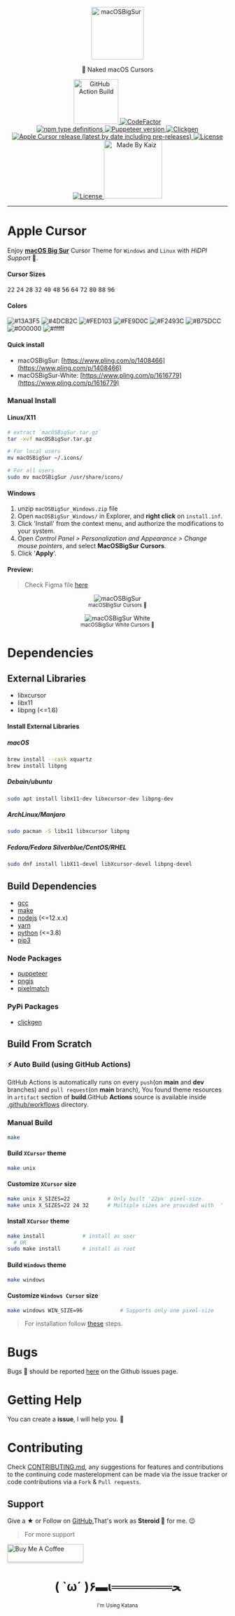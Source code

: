 <!-- Branding -->
<p align="center">
  <img src="https://imgur.com/pWbaCpA.png" width="120" alt="macOSBigSur" />
</p>

<p align="center">
    🍎 Naked macOS Cursors
</p>

<!-- Badges -->
<p align="center">
  <!-- First Row -->
  <a href="https://github.com/ful1e5/apple_cursor/actions?query=workflow%3Abuild">
    <img alt="GitHub Action Build" src="https://github.com/ful1e5/apple_cursor/workflows/build/badge.svg" width="102" />
  </a>

  <a href="https://www.codefactor.io/repository/github/ful1e5/apple_cursor">
    <img  alt="CodeFactor" src="https://www.codefactor.io/repository/github/ful1e5/apple_cursor/badge" />
  </a>

  <!-- Second Row -->
  </br >
  <a href="https://www.typescriptlang.org/docs/handbook/typescript-from-scratch.html">
    <img alt="npm type definitions" src="https://badgen.net/badge/-/TypeScript/blue?icon=typescript&label">
  </a>

  <a href="https://github.com/puppeteer/puppeteer/">
    <img alt="Puppeteer version" src="https://img.shields.io/github/package-json/dependency-version/ful1e5/apple_cursor/puppeteer?filename=bitmapper%2Fpackage.json">
  </a>

  <a href="https://github.com/ful1e5/clickgen">
    <img alt="Clickgen" src="https://img.shields.io/badge/theme%20builder-clickgen-FD0542" />
  </a>

  <!-- Second Row -->
  <br />
  <a href="https://github.com/ful1e5/apple_cursor/releases">
    <img alt="Apple Cursor release (latest by date including pre-releases)" src="https://img.shields.io/github/v/release/ful1e5/apple_cursor?include_prereleases" />
  </a>

  <a href="https://github.com/ful1e5/apple_cursor/blob/main/LICENSE">
    <img alt="License" src="https://img.shields.io/github/license/ful1e5/apple_cursor?color=0081FB" />
  </a>

  <!-- Third Row -->
  <br />
  <a href="https://www.python.org/">
    <img alt="License" src="https://img.shields.io/badge/-Python-yellow?logo=python" />
  </a>

  <a href="https://github.com/ful1e5">
    <img alt="Made By Kaiz"  src="https://kaiz.vercel.app/api/badge" width="133" />
  </a>
</p>

---

<!-- Intro -->

# Apple Cursor

Enjoy **[macOS Big Sur](https://www.apple.com/macos/big-sur-preview/)** Cursor Theme for `Windows` and `Linux` with _HiDPI Support_ 🎉.

#### Cursor Sizes

<kbd>22</kbd>
<kbd>24</kbd>
<kbd>28</kbd>
<kbd>32</kbd>
<kbd>40</kbd>
<kbd>48</kbd>
<kbd>56</kbd>
<kbd>64</kbd>
<kbd>72</kbd>
<kbd>80</kbd>
<kbd>88</kbd>
<kbd>96</kbd>

#### Colors

![#13A3F5](https://imgur.com/m0JhD7W.png)
![#4DCB2C](https://imgur.com/wtyqDHv.png)
![#FED103](https://imgur.com/5km5GW6.png)
![#FE9D0C](https://imgur.com/Gx2eGbm.png)
![#F2493C](https://imgur.com/hl22EPB.png)
![#B75DCC](https://imgur.com/wev8rfw.png)
![#000000](https://imgur.com/24cocpe.png)
![#fffff](https://imgur.com/YyhMKNT.png)

#### Quick install

- macOSBigSur: [https://www.pling.com/p/1408466](https://www.pling.com/p/1408466)
- macOSBigSur-White: [https://www.pling.com/p/1616779](https://www.pling.com/p/1616779)

### Manual Install

#### Linux/X11

```bash
# extract `macOSBigSur.tar.gz`
tar -xvf macOSBigSur.tar.gz

# For local users
mv macOSBigSur ~/.icons/

# For all users
sudo mv macOSBigSur /usr/share/icons/
```

#### Windows

1. unzip `macOSBigSur_Windows.zip` file
2. Open `macOSBigSur_Windows/` in Explorer, and **right click** on `install.inf`.
3. Click 'Install' from the context menu, and authorize the modifications to your system.
4. Open _Control Panel > Personalization and Appearance > Change mouse pointers_, and select **MacOSBigSur Cursors**.
5. Click '**Apply**'.

#### Preview:

> Check Figma file [here](https://www.figma.com/file/OZw8Ylb9xPFw9h1uZYSMFa/Mac-Cursor?node-id=0%3A1)

<!-- Preview -->

<p align="center">
  <img title="macOSBigSur" src="https://imgur.com/Q022eSp.png">
  </br>
  <sub>macOSBigSur Cursors 🍎</sub>
</p>

<p align="center">
  <img title="macOSBigSur White" src="https://imgur.com/SFVR945.png">
  </br>
  <sub>macOSBigSur White Cursors 🍎</sub>
</p>
<!-- Build Dependencies -->

# Dependencies

## External Libraries

- libxcursor
- libx11
- libpng (<=1.6)

#### Install External Libraries

##### macOS

```bash
brew install --cask xquartz
brew install libpng
```

##### Debain/ubuntu

```bash
sudo apt install libx11-dev libxcursor-dev libpng-dev
```

##### ArchLinux/Manjaro

```bash
sudo pacman -S libx11 libxcursor libpng
```

##### Fedora/Fedora Silverblue/CentOS/RHEL

```bash
sudo dnf install libX11-devel libXcursor-devel libpng-devel
```

## Build Dependencies

- [gcc](https://gcc.gnu.org/install/)
- [make](https://www.gnu.org/software/make/)
- [nodejs](https://nodejs.org/en/) (<=12.x.x)
- [yarn](https://classic.yarnpkg.com/en/docs/install/)
- [python](https://www.python.org/downloads/) (<=3.8)
- [pip3](https://pip.pypa.io/en/stable/installing/)

### Node Packages

- [puppeteer](https://www.npmjs.com/package/puppeteer)
- [pngjs](https://www.npmjs.com/package/pngjs)
- [pixelmatch](https://www.npmjs.com/package/pixelmatch)

### PyPi Packages

- [clickgen](https://pypi.org/project/clickgen/s)

## Build From Scratch

### ⚡ Auto Build (using GitHub Actions)

GitHub Actions is automatically runs on every `push`(on **main** and **dev** branches) and `pull request`(on **main** branch), You found theme resources in `artifact` section of **build**.GitHub **Actions** source is available inside [.github/workflows](https://github.com/ful1e5/apple_cursor/tree/main/.github/workflows) directory.

### Manual Build

```bash
make
```

#### Build `XCursor` theme

```bash
make unix
```

#### Customize `XCursor` size

```bash
make unix X_SIZES=22            # Only built '22px' pixel-size.
make unix X_SIZES=22 24 32      # Multiple sizes are provided with  ' '(Space)
```

#### Install `XCursor` theme

```bash
make install            # install as user
  # OR
sudo make install       # install as root
```

#### Build `Windows` theme

```bash
make windows
```

#### Customize `Windows Cursor` size

```bash
make windows WIN_SIZE=96            # Supports only one pixel-size
```

> For installation follow [these](#windows) steps.

<!-- Bug Report -->

# Bugs

Bugs 🐛 should be reported [here](https://github.com/ful1e5/apple_cursor/issues) on the Github issues page.

<!-- Help -->

# Getting Help

You can create a **issue**, I will help you. 🙂

<!-- Contributions and Suggestion -->

# Contributing

Check [CONTRIBUTING.md](CONTRIBUTING.md), any suggestions for features and contributions to the continuing code masterelopment can be made via the issue tracker or code contributions via a `Fork` & `Pull requests`.

<!-- Support -->

## Support

Give a **★** or Follow on [GitHub](https://github.com/ful1e5),That's work as **Steroid 💉** for me. 😉

> For more support

<a href="https://www.buymeacoffee.com/Nt7Wg4V" target="_blank">
  <img src="https://www.buymeacoffee.com/assets/img/custom_images/orange_img.png" alt="Buy Me A Coffee" style="height: 41px !important;width: 174px !important;box-shadow: 0px 3px 2px 0px rgba(190, 190, 190, 0.5) !important;-webkit-box-shadow: 0px 3px 2px 0px rgba(190, 190, 190, 0.5) !important;" >
</a>

<!-- Ninja  -->

<h1 align="center">
  ( `ω´ )۶▬ι═══════ﺤ
</h1>
<p align="center">
  <sub>I'm Using Katana </sub>
</p>
